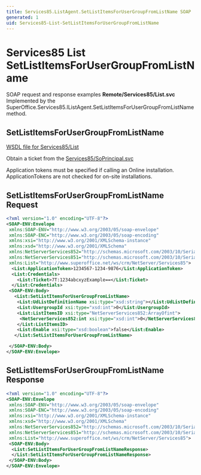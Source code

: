 ```yaml
---
title: Services85.ListAgent.SetListItemsForUserGroupFromListName SOAP
generated: 1
uid: Services85-List-SetListItemsForUserGroupFromListName
---
```


# Services85 List SetListItemsForUserGroupFromListName

SOAP request and response examples **Remote/Services85/List.svc**
Implemented by the <see cref="M:SuperOffice.Services85.IListAgent.SetListItemsForUserGroupFromListName">SuperOffice.Services85.IListAgent.SetListItemsForUserGroupFromListName</see> method.

## SetListItemsForUserGroupFromListName

[WSDL file for Services85/List](../Services85-List.md)

Obtain a ticket from the [Services85/SoPrincipal.svc](../SoPrincipal/index.md)

Application tokens must be specified if calling an Online installation. ApplicationTokens are not checked for on-site installations.

## SetListItemsForUserGroupFromListName Request

```xml
<?xml version="1.0" encoding="UTF-8"?>
<SOAP-ENV:Envelope
 xmlns:SOAP-ENV="http://www.w3.org/2003/05/soap-envelope"
 xmlns:SOAP-ENC="http://www.w3.org/2003/05/soap-encoding"
 xmlns:xsi="http://www.w3.org/2001/XMLSchema-instance"
 xmlns:xsd="http://www.w3.org/2001/XMLSchema"
 xmlns:NetServerServices852="http://schemas.microsoft.com/2003/10/Serialization/Arrays"
 xmlns:NetServerServices851="http://schemas.microsoft.com/2003/10/Serialization/"
 xmlns:List="http://www.superoffice.net/ws/crm/NetServer/Services85">
  <List:ApplicationToken>1234567-1234-9876</List:ApplicationToken>
  <List:Credentials>
    <List:Ticket>7T:1234abcxyzExample==</List:Ticket>
  </List:Credentials>
 <SOAP-ENV:Body>
   <List:SetListItemsForUserGroupFromListName>
    <List:UdListDefinitionName xsi:type="xsd:string"></List:UdListDefinitionName>
    <List:UsergroupId xsi:type="xsd:int">0</List:UsergroupId>
    <List:ListItemsID xsi:type="NetServerServices852:ArrayOfint">
     <NetServerServices852:int xsi:type="xsd:int">0</NetServerServices852:int>
    </List:ListItemsID>
    <List:Enable xsi:type="xsd:boolean">false</List:Enable>
   </List:SetListItemsForUserGroupFromListName>

 </SOAP-ENV:Body>
</SOAP-ENV:Envelope>

```

## SetListItemsForUserGroupFromListName Response

```xml
<?xml version="1.0" encoding="UTF-8"?>
<SOAP-ENV:Envelope
 xmlns:SOAP-ENV="http://www.w3.org/2003/05/soap-envelope"
 xmlns:SOAP-ENC="http://www.w3.org/2003/05/soap-encoding"
 xmlns:xsi="http://www.w3.org/2001/XMLSchema-instance"
 xmlns:xsd="http://www.w3.org/2001/XMLSchema"
 xmlns:NetServerServices852="http://schemas.microsoft.com/2003/10/Serialization/Arrays"
 xmlns:NetServerServices851="http://schemas.microsoft.com/2003/10/Serialization/"
 xmlns:List="http://www.superoffice.net/ws/crm/NetServer/Services85">
 <SOAP-ENV:Body>
  <List:SetListItemsForUserGroupFromListNameResponse>
  </List:SetListItemsForUserGroupFromListNameResponse>
 </SOAP-ENV:Body>
</SOAP-ENV:Envelope>

```
